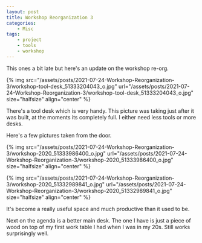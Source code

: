 ```yaml
---
layout: post
title: Workshop Reorganization 3
categories:
    - Misc
tags:
    - project
    - tools
    - workshop
---
```



This ones a bit late but here's an update on the workshop re-org.




{% img src="/assets/posts/2021-07-24-Workshop-Reorganization-3/workshop-tool-desk_51333204043_o.jpg" url="/assets/posts/2021-07-24-Workshop-Reorganization-3/workshop-tool-desk_51333204043_o.jpg"  size="halfsize"  align="center" %}


There's a tool desk which is very handy.  This picture was taking just after it was built, at the moments its completely full.  I either need less tools or more desks.




Here's a few pictures taken from the door.




{% img src="/assets/posts/2021-07-24-Workshop-Reorganization-3/workshop-2020_51333986400_o.jpg" url="/assets/posts/2021-07-24-Workshop-Reorganization-3/workshop-2020_51333986400_o.jpg"  size="halfsize"  align="center" %}


{% img src="/assets/posts/2021-07-24-Workshop-Reorganization-3/workshop-2020_51332989841_o.jpg" url="/assets/posts/2021-07-24-Workshop-Reorganization-3/workshop-2020_51332989841_o.jpg"  size="halfsize"  align="center" %}


It's become a really useful space and much productive than it used to be.




Next on the agenda is a better main desk.  The one I have is just a piece of wood on top of my first work table I had when I was in my 20s.  Still works surprisingly well.


